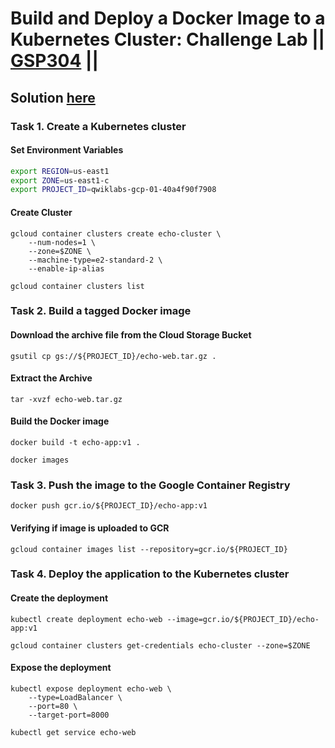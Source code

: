 # Build and Deploy a Docker Image to a Kubernetes Cluster: Challenge Lab || [GSP304](https://www.cloudskillsboost.google/focuses/1738?parent=catalog) ||

## Solution [here]()


### Task 1. Create a Kubernetes cluster ###

#### Set Environment Variables ###
``` bash
export REGION=us-east1
export ZONE=us-east1-c 
export PROJECT_ID=qwiklabs-gcp-01-40a4f90f7908
```

#### Create Cluster ####
```
gcloud container clusters create echo-cluster \
    --num-nodes=1 \
    --zone=$ZONE \
    --machine-type=e2-standard-2 \
    --enable-ip-alias

```
```
gcloud container clusters list
```

### Task 2. Build a tagged Docker image ###
#### Download the archive file from the Cloud Storage Bucket ####

```
gsutil cp gs://${PROJECT_ID}/echo-web.tar.gz .
```
#### Extract the Archive ####
```
tar -xvzf echo-web.tar.gz

```
#### Build the Docker image ####
```
docker build -t echo-app:v1 .
```
```
docker images
```

### Task 3. Push the image to the Google Container Registry ###
```
docker push gcr.io/${PROJECT_ID}/echo-app:v1
```
#### Verifying if image is uploaded to GCR ####
```
gcloud container images list --repository=gcr.io/${PROJECT_ID}
```
### Task 4. Deploy the application to the Kubernetes cluster ###

#### Create the deployment ####
```
kubectl create deployment echo-web --image=gcr.io/${PROJECT_ID}/echo-app:v1
```
```
gcloud container clusters get-credentials echo-cluster --zone=$ZONE
```
#### Expose the deployment ####
```
kubectl expose deployment echo-web \
    --type=LoadBalancer \
    --port=80 \
    --target-port=8000

```
```
kubectl get service echo-web
```
